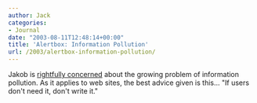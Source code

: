 ```yaml
---
author: Jack
categories:
- Journal
date: "2003-08-11T12:48:14+00:00"
title: 'Alertbox: Information Pollution'
url: /2003/alertbox-information-pollution/
---
```


Jakob is [rightfully concerned][1] about the growing problem of information pollution. As it applies to web sites, the best advice given is this&#8230; "If users don't need it, don't write it."

 [1]: http://www.useit.com/alertbox/20030811.html "Information Pollution(Alertbox)"
